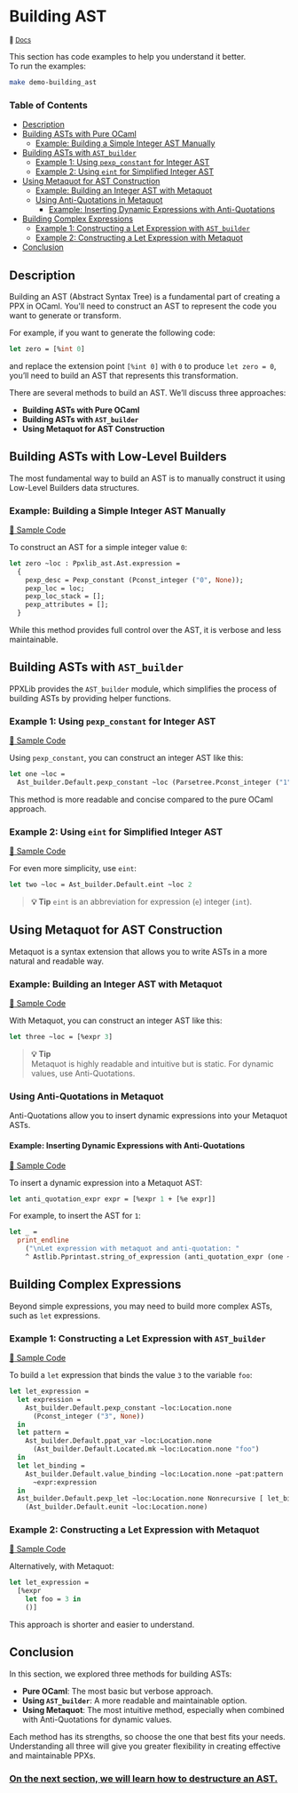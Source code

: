 # Building AST

<small>:link: [Docs](https://ocaml-ppx.github.io/ppxlib/ppxlib/generating-code.html)</small>

This section has code examples to help you understand it better.  
To run the examples:

```sh
make demo-building_ast
```

### Table of Contents

- [Description](#description)
- [Building ASTs with Pure OCaml](#building-asts-with-pure-ocaml)
  - [Example: Building a Simple Integer AST Manually](#example-building-a-simple-integer-ast-manually)
- [Building ASTs with `AST_builder`](#building-asts-with-ast_builder)
  - [Example 1: Using `pexp_constant` for Integer AST](#example-1-using-pexp_constant-for-integer-ast)
  - [Example 2: Using `eint` for Simplified Integer AST](#example-2-using-eint-for-simplified-integer-ast)
- [Using Metaquot for AST Construction](#using-metaquot-for-ast-construction)
  - [Example: Building an Integer AST with Metaquot](#example-building-an-integer-ast-with-metaquot)
  - [Using Anti-Quotations in Metaquot](#using-anti-quotations-in-metaquot)
    - [Example: Inserting Dynamic Expressions with Anti-Quotations](#example-inserting-dynamic-expressions-with-anti-quotations)
- [Building Complex Expressions](#building-complex-expressions)
  - [Example 1: Constructing a Let Expression with `AST_builder`](#example-1-constructing-a-let-expression-with-ast_builder)
  - [Example 2: Constructing a Let Expression with Metaquot](#example-2-constructing-a-let-expression-with-metaquot)
- [Conclusion](#conclusion)

## Description

Building an AST (Abstract Syntax Tree) is a fundamental part of creating a PPX in OCaml. You'll need to construct an AST to represent the code you want to generate or transform.

For example, if you want to generate the following code:

```ocaml
let zero = [%int 0]
```

and replace the extension point `[%int 0]` with `0` to produce `let zero = 0`, you’ll need to build an AST that represents this transformation.

There are several methods to build an AST. We’ll discuss three approaches:

- **Building ASTs with Pure OCaml**
- **Building ASTs with `AST_builder`**
- **Using Metaquot for AST Construction**

## Building ASTs with Low-Level Builders

The most fundamental way to build an AST is to manually construct it using Low-Level Builders data structures.

### Example: Building a Simple Integer AST Manually

[:link: Sample Code](./building_ast.ml#L5-L16)

To construct an AST for a simple integer value `0`:

```ocaml
let zero ~loc : Ppxlib_ast.Ast.expression =
  {
    pexp_desc = Pexp_constant (Pconst_integer ("0", None));
    pexp_loc = loc;
    pexp_loc_stack = [];
    pexp_attributes = [];
  }
```

While this method provides full control over the AST, it is verbose and less maintainable.

## Building ASTs with `AST_builder`

PPXLib provides the `AST_builder` module, which simplifies the process of building ASTs by providing helper functions.

### Example 1: Using `pexp_constant` for Integer AST

[:link: Sample Code](./building_ast.ml#L18-L24)

Using `pexp_constant`, you can construct an integer AST like this:

```ocaml
let one ~loc =
  Ast_builder.Default.pexp_constant ~loc (Parsetree.Pconst_integer ("1", None))
```

This method is more readable and concise compared to the pure OCaml approach.

### Example 2: Using `eint` for Simplified Integer AST

[:link: Sample Code](./building_ast.ml#L26-L31)

For even more simplicity, use `eint`:

```ocaml
let two ~loc = Ast_builder.Default.eint ~loc 2
```

> **:bulb: Tip**
> `eint` is an abbreviation for expression (`e`) integer (`int`).

## Using Metaquot for AST Construction

Metaquot is a syntax extension that allows you to write ASTs in a more natural and readable way.

### Example: Building an Integer AST with Metaquot

[:link: Sample Code](./building_ast.ml#L33-L38)

With Metaquot, you can construct an integer AST like this:

```ocaml
let three ~loc = [%expr 3]
```

> **:bulb: Tip**    
> Metaquot is highly readable and intuitive but is static. For dynamic values, use Anti-Quotations.

### Using Anti-Quotations in Metaquot

Anti-Quotations allow you to insert dynamic expressions into your Metaquot ASTs.

#### Example: Inserting Dynamic Expressions with Anti-Quotations

[:link: Sample Code](./building_ast.ml#L72-L77)

To insert a dynamic expression into a Metaquot AST:

```ocaml
let anti_quotation_expr expr = [%expr 1 + [%e expr]]
```

For example, to insert the AST for `1`:

```ocaml
let _ =
  print_endline
    ("\nLet expression with metaquot and anti-quotation: "
    ^ Astlib.Pprintast.string_of_expression (anti_quotation_expr (one ~loc)))
```

## Building Complex Expressions

Beyond simple expressions, you may need to build more complex ASTs, such as `let` expressions.

### Example 1: Constructing a Let Expression with `AST_builder`

[:link: Sample Code](./building_ast.ml#L40-L60)

To build a `let` expression that binds the value `3` to the variable `foo`:

```ocaml
let let_expression =
  let expression =
    Ast_builder.Default.pexp_constant ~loc:Location.none
      (Pconst_integer ("3", None))
  in
  let pattern =
    Ast_builder.Default.ppat_var ~loc:Location.none
      (Ast_builder.Default.Located.mk ~loc:Location.none "foo")
  in
  let let_binding =
    Ast_builder.Default.value_binding ~loc:Location.none ~pat:pattern
      ~expr:expression
  in
  Ast_builder.Default.pexp_let ~loc:Location.none Nonrecursive [ let_binding ]
    (Ast_builder.Default.eunit ~loc:Location.none)
```

### Example 2: Constructing a Let Expression with Metaquot

[:link: Sample Code](./building_ast.ml#L62-L70)

Alternatively, with Metaquot:

```ocaml
let let_expression =
  [%expr
    let foo = 3 in
    ()]
```

This approach is shorter and easier to understand.

## Conclusion

In this section, we explored three methods for building ASTs:

- **Pure OCaml**: The most basic but verbose approach.
- **Using `AST_builder`**: A more readable and maintainable option.
- **Using Metaquot**: The most intuitive method, especially when combined with Anti-Quotations for dynamic values.

Each method has its strengths, so choose the one that best fits your needs. Understanding all three will give you greater flexibility in creating effective and maintainable PPXs.

### [On the next section, we will learn how to destructure an AST.](../b%20-%20Destructing%20AST/README.md)
